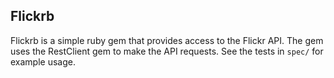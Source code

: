 Flickrb
-------

Flickrb is a simple ruby gem that provides access to the Flickr API.  The gem
uses the RestClient gem to make the API requests.  See the tests in `spec/` for
example usage.
